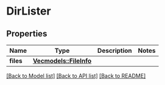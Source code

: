 # DirLister

## Properties

Name | Type | Description | Notes
------------ | ------------- | ------------- | -------------
**files** | [**Vec<models::FileInfo>**](FileInfo.md) |  | 

[[Back to Model list]](../README.md#documentation-for-models) [[Back to API list]](../README.md#documentation-for-api-endpoints) [[Back to README]](../README.md)


